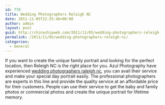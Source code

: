 ```yaml
---
id: 778
title: Wedding Photographers Releigh NC
date: 2011-11-05T22:25:48+00:00
author: admin
layout: post
guid: http://chinashipweb.com/2011/11/05/wedding-photographers-releigh-nc/
permalink: /2011/11/05/wedding-photographers-releigh-nc/
categories:
  - General
---
```

If you want to create the unique family portrait and looking for the perfect location, then Releigh NC is the right place for you. Azul Photography have experienced [wedding photographers raleigh nc](http://www.azulphotography.com/), you can avail their service and make your special day portrait easily. The professional photographers are experts in this line and provide the quality service at an affordable price for their customers. People can use their service to get the baby and family photos or commercial photos and create the unique portrait for lifetime memory.